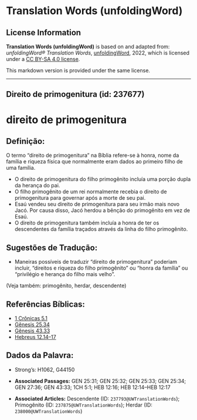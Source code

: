 # Translation Words (unfoldingWord)

## License Information

**Translation Words (unfoldingWord)** is based on and adapted from: _unfoldingWord® Translation Words_, [unfoldingWord](https://unfoldingword.org/utw), 2022, which is licensed under a [CC BY-SA 4.0 license](https://creativecommons.org/licenses/by-sa/4.0/legalcode.en).

This markdown version is provided under the same license.



--------------------------------

## Direito de primogenitura (id: 237677)

direito de primogenitura
========================

Definição:
----------

O termo “direito de primogenitura” na Bíblia refere\-se à honra, nome da família e riqueza física que normalmente eram dados ao primeiro filho de uma família.

* O direito de primogenitura do filho primogênito incluía uma porção dupla da herança do pai.
* O filho primogênito de um rei normalmente recebia o direito de primogenitura para governar após a morte de seu pai.
* Esaú vendeu seu direito de primogenitura para seu irmão mais novo Jacó. Por causa disso, Jacó herdou a bênção do primogênito em vez de Esaú.
* O direito de primogenitura também incluía a honra de ter os descendentes da família traçados através da linha do filho primogênito.

Sugestões de Tradução:
----------------------

* Maneiras possíveis de traduzir “direito de primogenitura” poderiam incluir, “direitos e riqueza do filho primogênito” ou “honra da família” ou “privilégio e herança do filho mais velho”.

(Veja também: primogênito, herdar, descendente)

Referências Bíblicas:
---------------------

* [1 Crônicas 5\.1](https://ref.ly/1Chr5:1)
* [Gênesis 25\.34](https://ref.ly/Gen25:34)
* [Gênesis 43\.33](https://ref.ly/Gen43:33)
* [Hebreus 12\.14–17](https://ref.ly/Heb12:14-Heb12:17)

Dados da Palavra:
-----------------

* Strong’s: H1062, G44150

* **Associated Passages:** GEN 25:31; GEN 25:32; GEN 25:33; GEN 25:34; GEN 27:36; GEN 43:33; 1CH 5:1; HEB 12:16; HEB 12:14–HEB 12:17
* **Associated Articles:** Descendente (ID: `237793@UWTranslationWords`); Primogênito (ID: `237875@UWTranslationWords`); Herdar (ID: `238000@UWTranslationWords`)

